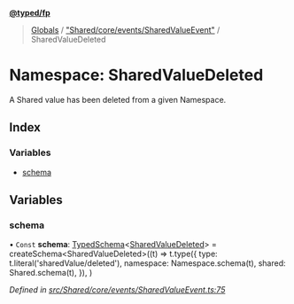 **[@typed/fp](../README.md)**

> [Globals](../globals.md) / ["Shared/core/events/SharedValueEvent"](_shared_core_events_sharedvalueevent_.md) / SharedValueDeleted

# Namespace: SharedValueDeleted

A Shared value has been deleted from a given Namespace.

## Index

### Variables

* [schema](_shared_core_events_sharedvalueevent_.sharedvaluedeleted.md#schema)

## Variables

### schema

• `Const` **schema**: [TypedSchema](../interfaces/_io_typedschema_.typedschema.md)\<[SharedValueDeleted](_shared_core_events_sharedvalueevent_.sharedvaluedeleted.md)> = createSchema\<SharedValueDeleted>((t) => t.type({ type: t.literal('sharedValue/deleted'), namespace: Namespace.schema(t), shared: Shared.schema(t), }), )

*Defined in [src/Shared/core/events/SharedValueEvent.ts:75](https://github.com/TylorS/typed-fp/blob/41076ce/src/Shared/core/events/SharedValueEvent.ts#L75)*
